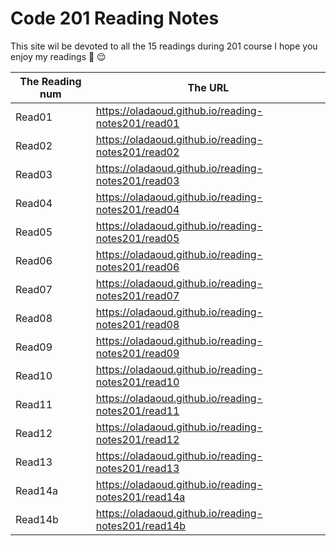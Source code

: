 # Code 201 Reading Notes

This site wil be devoted to all the 15 readings during 201 course
I hope you enjoy my readings  :hibiscus:      :relieved:    

| **The Reading num** | **The URL** | 
|---------------|-------------------------------------------------------------|
|Read01         |   https://oladaoud.github.io/reading-notes201/read01       |
|Read02         |   https://oladaoud.github.io/reading-notes201/read02       |
|Read03         |   https://oladaoud.github.io/reading-notes201/read03       |
|Read04         |   https://oladaoud.github.io/reading-notes201/read04       |
|Read05         |   https://oladaoud.github.io/reading-notes201/read05       |
|Read06         |   https://oladaoud.github.io/reading-notes201/read06       |
|Read07         |   https://oladaoud.github.io/reading-notes201/read07       |
|Read08         |   https://oladaoud.github.io/reading-notes201/read08       |
|Read09         |   https://oladaoud.github.io/reading-notes201/read09       |
|Read10         |   https://oladaoud.github.io/reading-notes201/read10       |
|Read11         |   https://oladaoud.github.io/reading-notes201/read11       |
|Read12         |   https://oladaoud.github.io/reading-notes201/read12       |
|Read13         |   https://oladaoud.github.io/reading-notes201/read13       |
|Read14a        |   https://oladaoud.github.io/reading-notes201/read14a      |
|Read14b        |   https://oladaoud.github.io/reading-notes201/read14b      |
